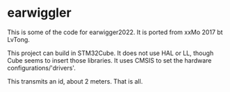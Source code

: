 # earwiggler
This is some of the code for earwigger2022. It is ported from xxMo 2017 bt LvTong.

This project can build in STM32Cube. It does not use HAL or LL, though Cube seems to insert those libraries.
It uses CMSIS to set the hardware configurations/'drivers'.

This transmits an id, about 2 meters. That is all. 

